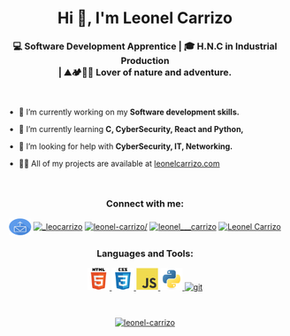 <h1 align="center">Hi 👋, I'm Leonel Carrizo</h1>
<h3 align="center">💻 Software Development Apprentice | 🎓 H.N.C in Industrial Production <br>| ⛰️🏕️🌄🌁 Lover of nature and adventure.</h3><br>

- 🔭 I’m currently working on my **Software development skills.**

- 🌱 I’m currently learning **C, CyberSecurity, React and Python,**

- 🤝 I’m looking for help with **CyberSecurity, IT, Networking.**

- 👨‍💻 All of my projects are available at [leonelcarrizo.com](https://leonelcarrizo.com)

<br>

<h3 align="center">Connect with me:</h3>

<p align="center">
<a href="mailto:info@leonelcarrizo.com" target="blank" rel="nofollow"><img align="center" src="https://github.com/leonel-carrizo/leonel-carrizo/blob/main/mail-email-svgrepo-com.svg" alt="info@leonelcarrizo.com" height="30" width="40" /></a>  
<a href="https://twitter.com/_leocarrizo" target="blank" rel="nofollow"><img align="center" src="https://raw.githubusercontent.com/rahuldkjain/github-profile-readme-generator/master/src/images/icons/Social/twitter.svg" alt="_leocarrizo" height="30" width="40" /></a>
<a href="https://linkedin.com/in/leonel-carrizo/" target="blank" rel="nofollow"><img align="center" src="https://raw.githubusercontent.com/rahuldkjain/github-profile-readme-generator/master/src/images/icons/Social/linked-in-alt.svg" alt="leonel-carrizo/" height="30" width="40" /></a>
<a href="https://instagram.com/leonel___carrizo" target="blank" rel="nofollow"><img align="center" src="https://raw.githubusercontent.com/rahuldkjain/github-profile-readme-generator/master/src/images/icons/Social/instagram.svg" alt="leonel___carrizo" height="30" width="40" /></a>
<a href="https://www.youtube.com/channel/UCNyyFbqunvTGsjF1eF4auQw" target="blank" rel="nofollow"><img align="center" src="https://raw.githubusercontent.com/rahuldkjain/github-profile-readme-generator/master/src/images/icons/Social/youtube.svg" alt="Leonel Carrizo" height="30" width="40" /></a>
</p>

<h3 align="center" >Languages and Tools:</h3>

<p align="center"> 
  <a href="https://www.w3.org/html/" target="_blank" rel="noreferrer nofollow"> <img src="https://raw.githubusercontent.com/devicons/devicon/master/icons/html5/html5-original-wordmark.svg" alt="html5" width="40" height="40"/> </a>
  <a href="https://www.w3schools.com/css/" target="_blank" rel="noreferrer nofollow"> <img src="https://raw.githubusercontent.com/devicons/devicon/master/icons/css3/css3-original-wordmark.svg" alt="css3" width="40" height="40"/> </a> 
  <!---<a href="https://www.djangoproject.com/" target="_blank" rel="noreferrer"> <img src="https://cdn.worldvectorlogo.com/logos/django.svg" alt="django" width="40" height="40"/> </a> --->
    <a href="https://developer.mozilla.org/en-US/docs/Web/JavaScript" target="_blank" rel="noreferrer nofollow"> <img src="https://raw.githubusercontent.com/devicons/devicon/master/icons/javascript/javascript-original.svg" alt="javascript" width="40" height="40"/> </a>
   <!---<a href="https://nodejs.org" target="_blank" rel="noreferrer"> <img src="https://raw.githubusercontent.com/devicons/devicon/master/icons/nodejs/nodejs-original-wordmark.svg" alt="nodejs" width="40" height="40"/> </a> --->
  <!---<a href="https://www.photoshop.com/en" target="_blank" rel="noreferrer"> <img src="https://raw.githubusercontent.com/devicons/devicon/master/icons/photoshop/photoshop-line.svg" alt="photoshop" width="40" height="40"/> </a>---> 
  <a href="https://www.python.org" target="_blank" rel="noreferrer"> <img src="https://raw.githubusercontent.com/devicons/devicon/master/icons/python/python-original.svg" alt="python" width="40" height="40"/> </a>
  <!-- <a href="https://www.java.com" target="_blank" rel="noreferrer"> <img src="https://raw.githubusercontent.com/devicons/devicon/master/icons/java/java-original.svg" alt="java" width="40" height="40"/> </a> -->
  <a href="https://git-scm.com/" target="_blank" rel="noreferrer"> <img src="https://www.vectorlogo.zone/logos/git-scm/git-scm-icon.svg" alt="git" width="40" height="40"/> </a>
  <!---<a href="https://reactjs.org/" target="_blank" rel="noreferrer"> <img src="https://raw.githubusercontent.com/devicons/devicon/master/icons/react/react-original-wordmark.svg" alt="react" width="40" height="40"/> </a> --->
  <!---<a href="https://spring.io/" target="_blank" rel="noreferrer"> <img src="https://www.vectorlogo.zone/logos/springio/springio-icon.svg" alt="spring" width="40" height="40"/> </a>---> 
</p> 
<br>

<p align="center"><a href="#"> <img align="center" src="https://github-readme-stats.vercel.app/api/top-langs?username=leonel-carrizo&show_icons=true&locale=en&layout=compact" alt="leonel-carrizo" /></a></p>

<!---<p><img align="right" src="https://github-readme-streak-stats.herokuapp.com/?user=leonel-carrizo&" alt="leonel-carrizo" /></p>--->


<!---
leonel-carrizo/leonel-carrizo is a ✨ special ✨ repository because its `README.md` (this file) appears on your GitHub profile.
You can click the Preview link to take a look at your changes.
--->
